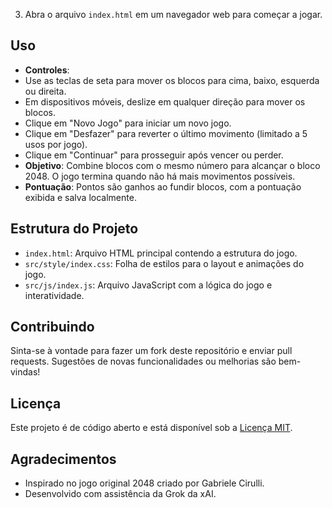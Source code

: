 3. Abra o arquivo `index.html` em um navegador web para começar a jogar.

## Uso
- **Controles**:
- Use as teclas de seta para mover os blocos para cima, baixo, esquerda ou direita.
- Em dispositivos móveis, deslize em qualquer direção para mover os blocos.
- Clique em "Novo Jogo" para iniciar um novo jogo.
- Clique em "Desfazer" para reverter o último movimento (limitado a 5 usos por jogo).
- Clique em "Continuar" para prosseguir após vencer ou perder.
- **Objetivo**: Combine blocos com o mesmo número para alcançar o bloco 2048. O jogo termina quando não há mais movimentos possíveis.
- **Pontuação**: Pontos são ganhos ao fundir blocos, com a pontuação exibida e salva localmente.

## Estrutura do Projeto
- `index.html`: Arquivo HTML principal contendo a estrutura do jogo.
- `src/style/index.css`: Folha de estilos para o layout e animações do jogo.
- `src/js/index.js`: Arquivo JavaScript com a lógica do jogo e interatividade.

## Contribuindo
Sinta-se à vontade para fazer um fork deste repositório e enviar pull requests. Sugestões de novas funcionalidades ou melhorias são bem-vindas!

## Licença
Este projeto é de código aberto e está disponível sob a [Licença MIT](LICENSE).

## Agradecimentos
- Inspirado no jogo original 2048 criado por Gabriele Cirulli.
- Desenvolvido com assistência da Grok da xAI.
